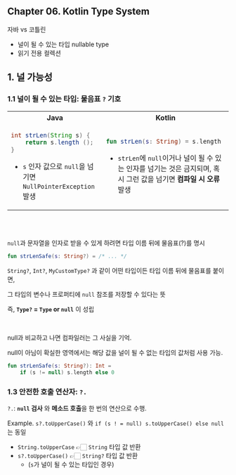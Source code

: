 ## Chapter 06. Kotlin Type System


자바 vs 코틀린
- 널이 될 수 있는 타입 nullable type
- 읽기 전용 컬렉션

## 1. 널 가능성


### 1.1 널이 될 수 있는 타입: 물음표 `?` 기호

<table>
<tr><th>Java</th><th>Kotlin</th></tr>
<tr>
<td>

```java
int strLen(String s) { 
    return s.length (); 
}
```

- `s` 인자 값으로 `null`을 넘기면 `NullPointerException` 발생
</td>
<td>

```kotlin
fun strLen(s: String) = s.length
```

- `strLen`에 `null`이거나 널이 될 수 있는 인자를 넘기는 것은 금지되며, 혹시 그런 값을 넘기면 **컴파일 시 오류** 발생

</td>
</tr>
</table>
<br/><br/>

`null`과 문자열을 인자로 받을 수 있게 하려면 타입 이름 뒤에 물음표(?)를 명시

```kotlin
fun strLenSafe(s: String?) = /* ... */
```

`String?`, `Int?`, `MyCustomType?` 과 같이 어떤 타입이든 타입 이름 뒤에 물음표를 붙이면,

그 타입의 변수나 프로퍼티에 `null` 참조를 저장할 수 있다는 뜻

즉, <b>`Type?` = `Type` or `null`</b> 이 성립

<br/>

null과 비교하고 나면 컴파일러는 그 사실을 기억.

null이 아님이 확실한 영역에서는 해당 값을 널이 될 수 없는 타입의 값처럼 사용 가능.


```kotlin
fun strLenSafe(s: String?): Int =
    if (s != null) s.length else 0
```


### 1.3 안전한 호출 연산자: `?.`

`?.`: <b>`null` 검사</b> 와 **메소드 호출**을 한 번의 연산으로 수행.

Example. `s?.toUpperCase()` 와 `if (s ! = null) s.toUpperCase() else null` 는 동일

- `String.toUpperCase` 👉🏻 `String` 타입 값 반환
- `s?.toUpperCase()` 👉🏻 `String?` 타입 값 반환
  - (`s`가 널이 될 수 있는 타입인 경우)





